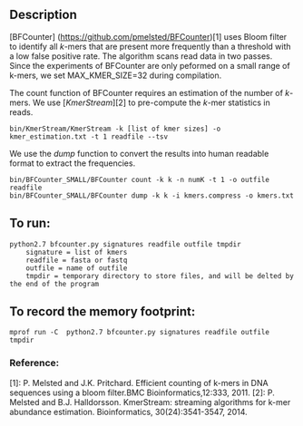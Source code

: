 ## Description

[BFCounter] (https://github.com/pmelsted/BFCounter)[1] uses Bloom filter to identify all *k*-mers that are present more frequently than a threshold with a low false positive rate. The algorithm scans read data in two passes. Since the experiments of BFCounter are only peformed on a small range of k-mers, we set MAX_KMER_SIZE=32 during compilation.

The count function of BFCounter requires an estimation of the number of *k*-mers. We use [*KmerStream*][2] to pre-compute the *k*-mer statistics in reads.
```
bin/KmerStream/KmerStream -k [list of kmer sizes] -o kmer_estimation.txt -t 1 readfile --tsv
```

We use the *dump* function to convert the results into human readable format to extract the frequencies.
```
bin/BFCounter_SMALL/BFCounter count -k k -n numK -t 1 -o outfile readfile
bin/BFCounter_SMALL/BFCounter dump -k k -i kmers.compress -o kmers.txt
```

## To run:
```
python2.7 bfcounter.py signatures readfile outfile tmpdir
    signature = list of kmers
    readfile = fasta or fastq
    outfile = name of outfile
    tmpdir = temporary directory to store files, and will be delted by the end of the program
```

## To record the memory footprint:
```
mprof run -C  python2.7 bfcounter.py signatures readfile outfile tmpdir
```

### Reference:
[1]: P. Melsted and J.K. Pritchard. Efficient counting of k-mers in DNA sequences using a bloom filter.BMC Bioinformatics,12:333, 2011.
[2]: P. Melsted and B.J. Halldorsson. KmerStream: streaming algorithms for k-mer abundance estimation. Bioinformatics, 30(24):3541-3547, 2014.
